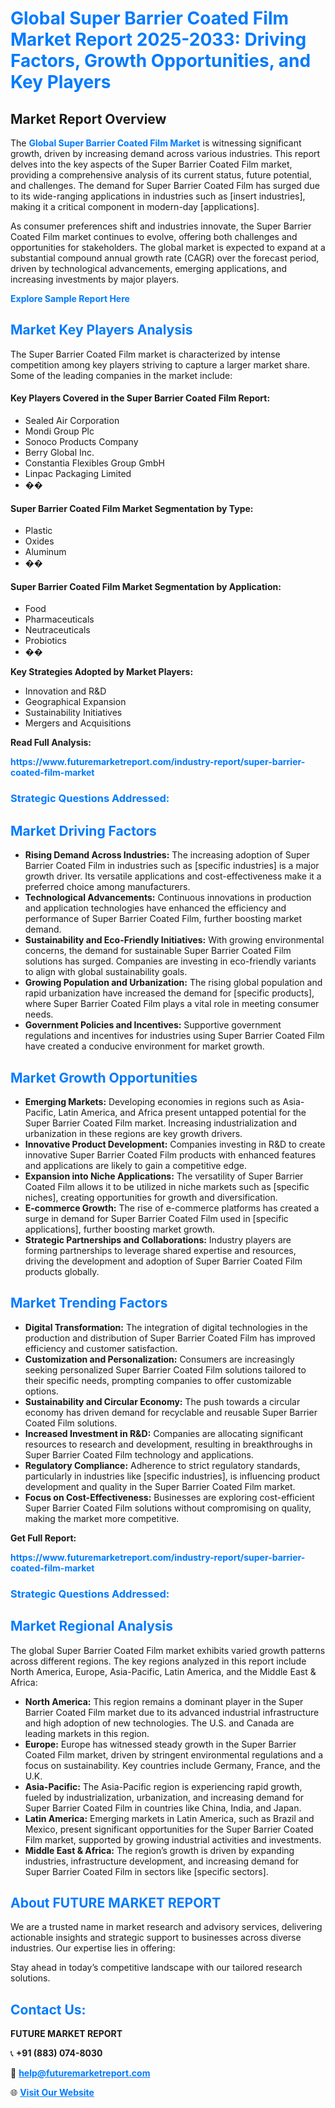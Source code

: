 <h1 style="color: #007BFF;">Global Super Barrier Coated Film Market Report 2025-2033: Driving Factors, Growth Opportunities, and Key Players</h1>

<section id="overview">
<h2>Market Report Overview</h2>
<p>The <a href="https://www.futuremarketreport.com/industry-report/super-barrier-coated-film-market" style="color: #007BFF; text-decoration: none;"><strong>Global Super Barrier Coated Film Market</strong></a> is witnessing significant growth, driven by increasing demand across various industries. This report delves into the key aspects of the Super Barrier Coated Film market, providing a comprehensive analysis of its current status, future potential, and challenges. The demand for Super Barrier Coated Film has surged due to its wide-ranging applications in industries such as [insert industries], making it a critical component in modern-day [applications].</p>
<p>As consumer preferences shift and industries innovate, the Super Barrier Coated Film market continues to evolve, offering both challenges and opportunities for stakeholders. The global market is expected to expand at a substantial compound annual growth rate (CAGR) over the forecast period, driven by technological advancements, emerging applications, and increasing investments by major players.</p>
</section>

<section id="overview">
<p><a href="https://www.futuremarketreport.com/request-sample/reportId=117809" style="color: #007BFF; text-decoration: none;"><strong>Explore Sample Report Here</strong></a></p>
</section>

<section id="key-players">
<h2 style="color: #007BFF;">Market Key Players Analysis</h2>
<p>The Super Barrier Coated Film market is characterized by intense competition among key players striving to capture a larger market share. Some of the leading companies in the market include:</p>
<h4>Key Players Covered in the Super Barrier Coated Film Report:</h4>
<ul><li>Sealed Air Corporation</li><li>Mondi Group Plc</li><li>Sonoco Products Company</li><li>Berry Global Inc.</li><li>Constantia Flexibles Group GmbH</li><li>Linpac Packaging Limited</li><li>��</li></ul>
<h4>Super Barrier Coated Film Market Segmentation by Type:</h4>
<ul><li>Plastic</li><li>Oxides</li><li>Aluminum</li><li>��</li></ul>

<h4>Super Barrier Coated Film Market Segmentation by Application:</h4>
<ul><li>Food</li><li>Pharmaceuticals</li><li>Neutraceuticals</li><li>Probiotics</li><li>��</li></ul>
<p><strong>Key Strategies Adopted by Market Players:</strong></p>
<ul>
<li>Innovation and R&D</li>
<li>Geographical Expansion</li>
<li>Sustainability Initiatives</li>
<li>Mergers and Acquisitions</li>
</ul>
</section>

<section>
<p><strong>Read Full Analysis: </strong></p><a href="https://www.futuremarketreport.com/industry-report/super-barrier-coated-film-market" style="color: #007BFF; text-decoration: none;"><strong>https://www.futuremarketreport.com/industry-report/super-barrier-coated-film-market</strong></a>
<h3 style="color: #007BFF;">Strategic Questions Addressed:</h3>
</section>

<section id="driving-factors">
<h2 style="color: #007BFF;">Market Driving Factors</h2>
<ul>
<li><strong>Rising Demand Across Industries:</strong> The increasing adoption of Super Barrier Coated Film in industries such as [specific industries] is a major growth driver. Its versatile applications and cost-effectiveness make it a preferred choice among manufacturers.</li>
<li><strong>Technological Advancements:</strong> Continuous innovations in production and application technologies have enhanced the efficiency and performance of Super Barrier Coated Film, further boosting market demand.</li>
<li><strong>Sustainability and Eco-Friendly Initiatives:</strong> With growing environmental concerns, the demand for sustainable Super Barrier Coated Film solutions has surged. Companies are investing in eco-friendly variants to align with global sustainability goals.</li>
<li><strong>Growing Population and Urbanization:</strong> The rising global population and rapid urbanization have increased the demand for [specific products], where Super Barrier Coated Film plays a vital role in meeting consumer needs.</li>
<li><strong>Government Policies and Incentives:</strong> Supportive government regulations and incentives for industries using Super Barrier Coated Film have created a conducive environment for market growth.</li>
</ul>
</section>

<section id="growth-opportunities">
<h2 style="color: #007BFF;">Market Growth Opportunities</h2>
<ul>
<li><strong>Emerging Markets:</strong> Developing economies in regions such as Asia-Pacific, Latin America, and Africa present untapped potential for the Super Barrier Coated Film market. Increasing industrialization and urbanization in these regions are key growth drivers.</li>
<li><strong>Innovative Product Development:</strong> Companies investing in R&D to create innovative Super Barrier Coated Film products with enhanced features and applications are likely to gain a competitive edge.</li>
<li><strong>Expansion into Niche Applications:</strong> The versatility of Super Barrier Coated Film allows it to be utilized in niche markets such as [specific niches], creating opportunities for growth and diversification.</li>
<li><strong>E-commerce Growth:</strong> The rise of e-commerce platforms has created a surge in demand for Super Barrier Coated Film used in [specific applications], further boosting market growth.</li>
<li><strong>Strategic Partnerships and Collaborations:</strong> Industry players are forming partnerships to leverage shared expertise and resources, driving the development and adoption of Super Barrier Coated Film products globally.</li>
</ul>
</section>

<section id="trending-factors">
<h2 style="color: #007BFF;">Market Trending Factors</h2>
<ul>
<li><strong>Digital Transformation:</strong> The integration of digital technologies in the production and distribution of Super Barrier Coated Film has improved efficiency and customer satisfaction.</li>
<li><strong>Customization and Personalization:</strong> Consumers are increasingly seeking personalized Super Barrier Coated Film solutions tailored to their specific needs, prompting companies to offer customizable options.</li>
<li><strong>Sustainability and Circular Economy:</strong> The push towards a circular economy has driven demand for recyclable and reusable Super Barrier Coated Film solutions.</li>
<li><strong>Increased Investment in R&D:</strong> Companies are allocating significant resources to research and development, resulting in breakthroughs in Super Barrier Coated Film technology and applications.</li>
<li><strong>Regulatory Compliance:</strong> Adherence to strict regulatory standards, particularly in industries like [specific industries], is influencing product development and quality in the Super Barrier Coated Film market.</li>
<li><strong>Focus on Cost-Effectiveness:</strong> Businesses are exploring cost-efficient Super Barrier Coated Film solutions without compromising on quality, making the market more competitive.</li>
</ul>
</section>

<section>
<p><strong>Get Full Report: </strong></p><a href="https://www.futuremarketreport.com/industry-report/super-barrier-coated-film-market" style="color: #007BFF; text-decoration: none;"><strong>https://www.futuremarketreport.com/industry-report/super-barrier-coated-film-market</strong></a>
<h3 style="color: #007BFF;">Strategic Questions Addressed:</h3>
</section>


<section id="regional-analysis">
<h2 style="color: #007BFF;">Market Regional Analysis</h2>
<p>The global Super Barrier Coated Film market exhibits varied growth patterns across different regions. The key regions analyzed in this report include North America, Europe, Asia-Pacific, Latin America, and the Middle East & Africa:</p>
<ul>
<li><strong>North America:</strong> This region remains a dominant player in the Super Barrier Coated Film market due to its advanced industrial infrastructure and high adoption of new technologies. The U.S. and Canada are leading markets in this region.</li>
<li><strong>Europe:</strong> Europe has witnessed steady growth in the Super Barrier Coated Film market, driven by stringent environmental regulations and a focus on sustainability. Key countries include Germany, France, and the U.K.</li>
<li><strong>Asia-Pacific:</strong> The Asia-Pacific region is experiencing rapid growth, fueled by industrialization, urbanization, and increasing demand for Super Barrier Coated Film in countries like China, India, and Japan.</li>
<li><strong>Latin America:</strong> Emerging markets in Latin America, such as Brazil and Mexico, present significant opportunities for the Super Barrier Coated Film market, supported by growing industrial activities and investments.</li>
<li><strong>Middle East & Africa:</strong> The region’s growth is driven by expanding industries, infrastructure development, and increasing demand for Super Barrier Coated Film in sectors like [specific sectors].</li>
</ul>
</section>

<footer>
<h2 style="color: #007BFF;">About FUTURE MARKET REPORT</h2>
<p>We are a trusted name in market research and advisory services, delivering actionable insights and strategic support to businesses across diverse industries. Our expertise lies in offering:</p>

<p>Stay ahead in today’s competitive landscape with our tailored research solutions.</p>

<h2 style="color: #007BFF;">Contact Us:</h2>
<p><strong>FUTURE MARKET REPORT</strong></p>
<p>📞 <strong>+91 (883) 074-8030</strong></p>
<p>📧 <strong><a href="mailto:help@futuremarketreport.com" style="color: #007BFF;">help@futuremarketreport.com</a></strong></p>
<p>🌐 <strong><a href="https://www.futuremarketreport.com/" style="color: #007BFF;">Visit Our Website</a></strong></p>
</footer>